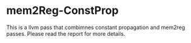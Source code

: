# mem2Reg-ConstProp

This is a llvm pass that combimnes constant propagation and mem2reg passes.
Please read the report for more details.
